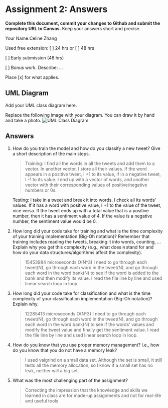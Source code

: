 # Assignment 2: Answers

**Complete this document, commit your changes to Github and submit the repository URL to Canvas.** Keep your answers short and precise.

Your Name:Celine Zhang

Used free extension: [ ] 24 hrs or [ ] 48 hrs

[ ] Early submission (48 hrs)

[ ] Bonus work. Describe: ...

Place [x] for what applies.


## UML Diagram

Add your UML class diagram here.

Replace the following image with your diagram. You can draw it by hand and take a photo.
![UML Class Diagram](UML_class.png)

## Answers

1. How do you train the model and how do you classify a new tweet? Give a short description of the main steps.

    > Training: I find all the words in all the tweets and add them to a vector. In another vector, I store all their values. If the word appears in a positive tweet, I +1 to its value, if in a negative tweet, I -1 to its value. I end up with a vector of words, and another vector with their corresponding values of positive/negative numbers or 0s.
    
    Testing: I take in a tweet and break it into words. I check all its words' values. If it has a word with positive value, I +1 to the value of the tweet, vice versa. If the tweet ends up with a total value that is a positive number, then it has a sentiment value of 4. If the value is a negative number, the sentiment value would be 0.  

2. How long did your code take for training and what is the time complexity of your training implementation (Big-Oh notation)? Remember that training includes reading the tweets, breaking it into words, counting, ... Explain why you get this complexity (e.g., what does `N` stand for and how do your data structures/algorithms affect the complexity).

   > 15453984 microseconds O(N^3) I need to go through each tweet(N), go through each word in the tweet(N), and go through each word in the word bank(N) to see if the word is added to the bank and then modify its value. I read the file line by line and used linear search loop in loop.

3. How long did your code take for classification and what is the time complexity of your classification implementation (Big-Oh notation)? Explain why.

   > 12285413 microseconds O(N^3) I need to go through each tweet(N), go through each word in the tweet(N), and go through each word in the word bank(N) to see if the words' values and modify the tweet value and finally get the sentiment value. I read the file line by line and used linear search loop in loop.

4. How do you know that you use proper memory management? I.e., how do you know that you do not have
   a memory leak?

   > I used valgrind on a small data set. Although the set is small, it still tests all the memory allocation, so I know if a small set has no leak, neither will a big set.

5. What was the most challenging part of the assignment?

   > Correcting the impression that the knowledge and skills we learned in class are for made-up assignments and not for real-life and useful tools